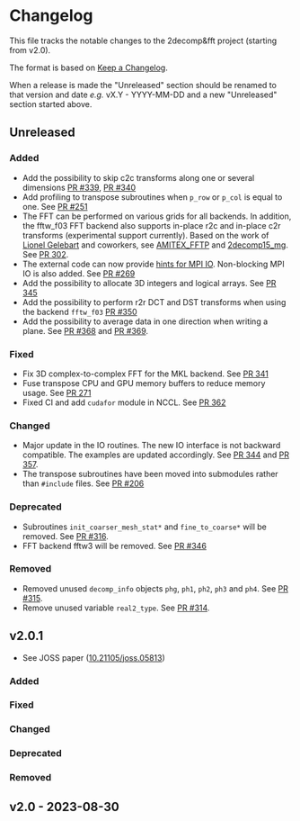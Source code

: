 # Changelog

This file tracks the notable changes to the 2decomp&fft project (starting from v2.0).

The format is based on [Keep a Changelog](https://keepachangelog.com/en/1.0.0/).

When a release is made the "Unreleased" section should be renamed to that version and date
_e.g._ vX.Y - YYYY-MM-DD and a new "Unreleased" section started above.

## Unreleased

### Added

- Add the possibility to skip c2c transforms along one or several dimensions [PR #339](https://github.com/2decomp-fft/2decomp-fft/pull/339), [PR #340](https://github.com/2decomp-fft/2decomp-fft/pull/340)
- Add profiling to transpose subroutines when `p_row` or `p_col` is equal to one. See [PR #251](https://github.com/2decomp-fft/2decomp-fft/pull/251)
- The FFT can be performed on various grids for all backends. In addition, the fftw_f03 FFT backend also supports in-place r2c and in-place c2r transforms (experimental support currently). Based on the work of [Lionel Gelebart](https://github.com/LionelGelebart) and coworkers, see [AMITEX_FFTP](https://amitexfftp.github.io/AMITEX/index.html) and [2decomp15_mg](https://github.com/LionelGelebart/2decomp15_mg). See [PR 302](https://github.com/2decomp-fft/2decomp-fft/pull/302).
- The external code can now provide [hints for MPI IO](https://www.mpi-forum.org/docs/mpi-3.1/mpi31-report/node315.htm#Node316). Non-blocking MPI IO is also added. See [PR #269](https://github.com/2decomp-fft/2decomp-fft/pull/269)
- Add the possibility to allocate 3D integers and logical arrays. See [PR 345](https://github.com/2decomp-fft/2decomp-fft/pull/345)
- Add the possibility to perform r2r DCT and DST transforms when using the backend `fftw_f03` [PR #350](https://github.com/2decomp-fft/2decomp-fft/pull/350)
- Add the possibility to average data in one direction when writing a plane. See [PR #368](https://github.com/2decomp-fft/2decomp-fft/pull/368) and [PR #369](https://github.com/2decomp-fft/2decomp-fft/pull/369).

### Fixed

- Fix 3D complex-to-complex FFT for the MKL backend. See [PR 341](https://github.com/2decomp-fft/2decomp-fft/pull/341)
- Fuse transpose CPU and GPU memory buffers to reduce memory usage. See [PR 271](https://github.com/2decomp-fft/2decomp-fft/pull/271)
- Fixed CI and add `cudafor` module in NCCL. See [PR 362](https://github.com/2decomp-fft/2decomp-fft/pull/362)

### Changed

- Major update in the IO routines. The new IO interface is not backward compatible. The examples are updated accordingly. See [PR 344](https://github.com/2decomp-fft/2decomp-fft/pull/344) and [PR 357](https://github.com/2decomp-fft/2decomp-fft/pull/357).
- The transpose subroutines have been moved into submodules rather than `#include` files. See [PR #206](https://github.com/2decomp-fft/2decomp-fft/pull/206)

### Deprecated

- Subroutines `init_coarser_mesh_stat*` and `fine_to_coarse*` will be removed. See [PR #316](https://github.com/2decomp-fft/2decomp-fft/pull/316).
- FFT backend fftw3 will be removed. See [PR #346](https://github.com/2decomp-fft/2decomp-fft/pull/346)

### Removed

- Removed unused `decomp_info` objects `phg`, `ph1`, `ph2`, `ph3` and `ph4`. See [PR #315](https://github.com/2decomp-fft/2decomp-fft/pull/315).
- Remove unused variable `real2_type`. See [PR #314](https://github.com/2decomp-fft/2decomp-fft/pull/314).

## v2.0.1

- See JOSS paper ([10.21105/joss.05813](https://doi.org/10.21105/joss.05813))

### Added
### Fixed
### Changed
### Deprecated
### Removed

## v2.0 - 2023-08-30
